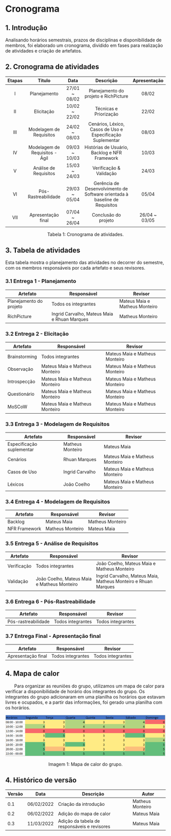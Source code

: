# Cronograma

## 1. Introdução
  Analisando horários semestrais, prazos de disciplinas e disponibilidade de membros, foi elaborado um cronograma, dividido em fases para realização de atividades e criação de artefatos.
## 2. Cronograma de atividades

<center>

| Etapas | Título       | Data                                           | Descrição        | Apresentação        |
| :------: | :----------: | :---------------------------------------------------: | :------------: | :------------: |
| I    | Planejamento | 27/01 ~ 08/02 | Planejamento do projeto e RichPicture | 08/02 |
| II    | Elicitação | 10/02 ~ 22/02 | Técnicas e Priorização | 22/02 |
| III    | Modelagem de Requisitos | 24/02 ~ 08/03 | Cenários, Léxico, Casos de Uso e Especificação Suplementar | 08/03 |
| IV    | Modelagem de Requisitos - Ágil | 09/03 ~ 10/03 | Histórias de Usuário, Backlog e NFR Framework | 10/03 |
| V    | Análise de Requisitos | 15/03 ~ 24/03 | Verificação & Validação | 24/03 |
| VI    | Pós-Rastreabilidade | 29/03 ~ 05/04 | Gerência de Desenvolvimento de Software orientada à baseline de Requisitos | 05/04 |
| VII    | Apresentação final | 07/04 ~ 26/04 | Conclusão do projeto | 26/04 ~ 03/05 |

<figcaption>Tabela 1: Cronograma de atividades.</figcaption>

</center>

## 3. Tabela de atividades

Esta tabela mostra o planejamento das atividades no decorrer do semestre, com os membros responsáveis por cada artefato e seus revisores.

### 3.1 Entrega 1 - Planejamento

| Artefato | Responsável       | Revisor                      | 
| ------ | ---------- | --------------------------------------------------- | 
| Planejamento do projeto | Todos os integrantes | Mateus Maia e Matheus Monteiro|
| RichPicture | Ingrid Carvalho, Mateus Maia e Rhuan Marques | Matheus Monteiro |

### 3.2 Entrega 2 - Elicitação

| Artefato | Responsável       | Revisor                      | 
| ------ | ---------- | --------------------------------------------------- | 
| Brainstorming | Todos integrantes  | Mateus Maia e Matheus Monteiro|
| Observação| Mateus Maia e Matheus Monteiro| Mateus Maia e Matheus Monteiro|
| Introspecção| Mateus Maia e Matheus Monteiro| Mateus Maia e Matheus Monteiro|
| Questionário| Mateus Maia e Matheus Monteiro| Mateus Maia e Matheus Monteiro|
| MoSCoW | Mateus Maia e Matheus Monteiro | Mateus Maia e Matheus Monteiro|


### 3.3 Entrega 3 - Modelagem de Requisitos

| Artefato | Responsável       | Revisor                      | 
| ------ | ---------- | --------------------------------------------------- | 
| Especificação suplementar | Matheus Monteiro  | Mateus Maia |
| Cenários| Rhuan Marques| Mateus Maia e Matheus Monteiro|
| Casos de Uso| Ingrid Carvalho| Mateus Maia e Matheus Monteiro|
| Léxicos| João Coelho| Mateus Maia e Matheus Monteiro|


### 3.4 Entrega 4 - Modelagem de Requisitos

| Artefato | Responsável       | Revisor                      | 
| ------ | ---------- | --------------------------------------------------- | 
| Backlog | Mateus Maia  | Matheus Monteiro |
| NFR Framework| Matheus Monteiro| Mateus Maia |

### 3.5 Entrega 5 - Análise de Requisitos

| Artefato | Responsável       | Revisor                      | 
| ------ | ---------- | --------------------------------------------------- | 
| Verificação | Todos integrantes  | João Coelho, Mateus Maia e Matheus Monteiro |
| Validação| João Coelho, Mateus Maia e Matheus Monteiro| Ingrid Carvalho, Mateus Maia, Matheus Monteiro e Rhuan Marques |

### 3.6 Entrega 6 - Pós-Rastreabilidade

| Artefato | Responsável       | Revisor                      | 
| ------ | ---------- | --------------------------------------------------- | 
| Pós-rastreabilidade | Todos integrantes  | Todos integrantes |


### 3.7 Entrega Final - Apresentação final

| Artefato | Responsável       | Revisor                      | 
| ------ | ---------- | --------------------------------------------------- | 
| Apresentação final | Todos integrantes  | Todos integrantes |

## 4. Mapa de calor

&emsp;&emsp;Para organizar as reuniões do grupo, utilizamos um mapa de calor para verificar a disponibilidade de horário dos integrantes do grupo. Os integrantes do grupo adicionaram em uma planilha os horários que estavam livres e ocupados, e a partir das informações, foi gerado uma planilha com os horários. 

<center>

![Mapa de Calor](../assets/mapadecalor/heatmap.png)

<figcaption>Imagem 1: Mapa de calor do grupo.</figcaption>

</center>

## 4. Histórico de versão
<center>

| Versão | Data       | Descrição                                           | Autor        |
| ------ | ---------- | --------------------------------------------------- | ------------ |
| 0.1    | 06/02/2022 | Criação da introdução | Matheus Monteiro |
| 0.2    | 06/02/2022 | Adição do mapa de calor | Mateus Maia |
| 0.3    | 11/03/2022 | Adição da tabela de responsáveis e revisores | Mateus Maia | 

</center>